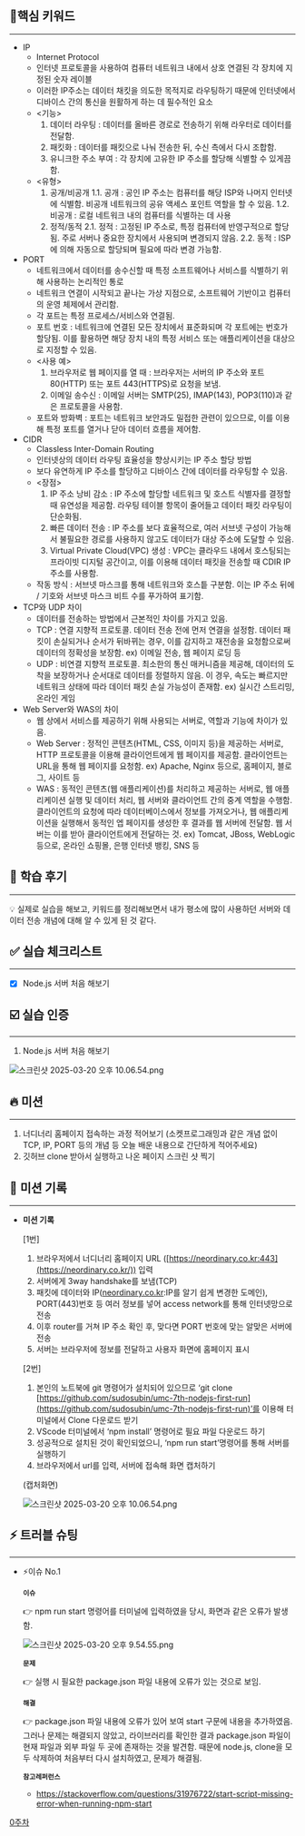 ## 🎯핵심 키워드

---

</aside>

- IP
    - Internet Protocol
    - 인터넷 프로토콜을 사용하여 컴퓨터 네트워크 내에서 상호 연결된 각 장치에 지정된 숫자 레이블
    - 이러한 IP주소는 데이터 채킷을 의도한 목적지로 라우팅하기 때문에 인터넷에서 디바이스 간의 통신을 원활하게 하는 데 필수적인 요소
    - <기능>
        1. 데이터 라우팅 : 데이터를 올바른 경로로 전송하기 위해 라우터로 데이터를 전달함.
        2. 패킷화 : 데이터를 패킷으로 나눠 전송한 뒤, 수신 측에서 다시 조합함.
        3. 유니크한 주소 부여 : 각 장치에 고유한 IP 주소를 할당해 식별할 수 있게끔 함.
    - <유형>
        1. 공개/비공개
        1.1. 공개 : 공인 IP 주소는 컴퓨터를 해당 ISP와 나머지 인터넷에 식별함. 비공개 네트워크의 공유 액세스 포인트 역할을 할 수 있음.
        1.2. 비공개 : 로컬 네트워크 내의 컴퓨터를 식별하는 데 사용
        2. 정적/동적
        2.1. 정적 : 고정된 IP 주소로, 특정 컴퓨터에 반영구적으로 할당됨. 주로 서버나 중요한 장치에서 사용되며 변경되지 않음.
        2.2. 동적 : ISP에 의해 자동으로 할당되며 필요에 따라 변경 가능함.
- PORT
    - 네트워크에서 데이터를 송수신할 때 특정 소프트웨어나 서비스를 식별하기 위해 사용하는 논리적인 통로
    - 네트워크 연결이 시작되고 끝나는 가상 지점으로, 소프트웨어 기반이고 컴퓨터의 운영 체제에서 관리함.
    - 각 포트는 특정 프로세스/서비스와 연결됨.
    - 포트 번호 : 네트워크에 연결된 모든 장치에서 표준화되며 각 포트에는 번호가 할당됨. 이를 활용하면 해당 장치 내의 특정 서비스 또는 애플리케이션을 대상으로 지정할 수 있음.
    - <사용 예>
        1. 브라우저로 웹 페이지를 열 때 : 브라우저는 서버의 IP 주소와 포트 80(HTTP) 또는 포트 443(HTTPS)로 요청을 보냄.
        2. 이메일 송수신 : 이메일 서버는 SMTP(25), IMAP(143), POP3(110)과 같은 프로토콜을 사용함.
    - 포트와 방화벽 : 포트는 네트워크 보안과도 밀접한 관련이 있으므로, 이를 이용해 특정 포트를 열거나 닫아 데이터 흐름을 제어함.
- CIDR
    - Classless Inter-Domain Routing
    - 인터넷상의 데이터 라우팅 효율성을 향상시키는 IP 주소 할당 방법
    - 보다 유연하게 IP 주소를 할당하고 디바이스 간에 데이터를 라우팅할 수 있음.
    - <장점>
        1. IP 주소 낭비 감소 : IP 주소에 할당할 네트워크 및 호스트 식별자를 결정할 때 유연성을 제공함. 라우팅 테이블 항목이 줄어들고 데이터 패킷 라우팅이 단순화됨.
        2. 빠른 데이터 전송 : IP 주소를 보다 효율적으로, 여러 서브넷 구성이 가능해서 불필요한 경로를 사용하지 않고도 데이터가 대상 주소에 도달할 수 있음.
        3. Virtual Private Cloud(VPC) 생성 : VPC는 클라우드 내에서 호스팅되는 프라이빗 디지털 공간이고, 이를 이용해 데이터 패킷을 전송할 때 CDIR IP 주소를 사용함.
    - 작동 방식 : 서브넷 마스크를 통해 네트워크와 호스틑 구분함. 이는 IP 주소 뒤에 / 기호와 서브넷 마스크 비트 수를 푸가하여 표기함.
- TCP와 UDP 차이
    - 데이터를 전송하는 방법에서 근본적인 차이를 가지고 있음.
    - TCP : 연결 지향적 프로토콜. 데이터 전송 전에 먼저 연결을 설정함. 데이터 패킷이 손실되거나 순서가 뒤바뀌는 경우, 이를 감지하고 재전송을 요청함으로써 데이터의 정확성을 보장함. ex) 이메일 전송, 웹 페이지 로딩 등
    - UDP : 비연결 지향적 프로토콜. 최소한의 통신 매커니즘을 제공해, 데이터의 도착을 보장하거나 순서대로 데이터를 정렬하지 않음. 이 경우, 속도는 빠르지만 네트워크 상태에 따라 데이터 패킷 손실 가능성이 존재함. ex) 실시간 스트리밍, 온라인 게임
- Web Server와 WAS의 차이
    - 웹 상에서 서비스를 제공하기 위해 사용되는 서버로, 역할과 기능에 차이가 있음.
    - Web Server : 정적인 콘텐츠(HTML, CSS, 이미지 등)을 제공하는 서버로, HTTP 프로토콜을 이용해 클라이언트에게 웹 페이지를 제공함. 클라이언트는 URL을 통해 웹 페이지를 요청함. ex) Apache, Nginx 등으로, 홈페이지, 블로그, 사이트 등
    - WAS : 동적인 콘텐츠(웹 애플리케이션)를 처리하고 제공하는 서버로, 웹 애플리케이션 실행 및 데이터 처리, 웹 서버와 클라이언트 간의 중계 역할을 수행함. 클라이언트의 요청에 따라 데이터베이스에서 정보를 가져오거나, 웹 애플리케이션을 실행해서 동적인 엡 페이지를 생성한 후 결과를 웹 서버에 전달함. 웹 서버는 이를 받아 클라이언트에게 전달하는 것. ex) Tomcat, JBoss, WebLogic 등으로, 온라인 쇼핑몰, 은행 인터넷 뱅킹, SNS 등

## 📢 학습 후기

---

<aside>
💡 실제로 실습을 해보고, 키워드를 정리해보면서 내가 평소에 많이 사용하던 서버와 데이터 전송 개념에 대해 알 수 있게 된 것 같다.

</aside>


## ✅ 실습 체크리스트

---

- [x]  Node.js 서버 처음 해보기

## ☑️ 실습 인증

---

1. Node.js 서버 처음 해보기

![스크린샷 2025-03-20 오후 10.06.54.png](Chapter%200%20%E1%84%89%E1%85%A5%E1%84%87%E1%85%A5%20%E1%84%8E%E1%85%A5%E1%84%8B%E1%85%B3%E1%86%B7%20%E1%84%92%E1%85%A2%E1%84%87%E1%85%A9%E1%84%80%E1%85%B5%201b7b57f4596b808e86c2dd32c0989966/%E1%84%89%E1%85%B3%E1%84%8F%E1%85%B3%E1%84%85%E1%85%B5%E1%86%AB%E1%84%89%E1%85%A3%E1%86%BA_2025-03-20_%E1%84%8B%E1%85%A9%E1%84%92%E1%85%AE_10.06.54.png)

## 🔥 미션

---

1. 너디너리 홈페이지 접속하는 과정 적어보기 (소켓프로그래밍과 같은 개념 없이 TCP, IP, PORT 등의 개념 등 오늘 배운 내용으로 간단하게 적어주세요)
2. 깃허브 clone 받아서 실행하고 나온 페이지 스크린 샷 찍기

## 💪 미션 기록

---

</aside>

- **미션 기록**
    
    [1번]
    
    1. 브라우저에서 너디너리 홈페이지 URL ([https://neordinary.co.kr:443](https://neordinary.co.kr/)) 입력
    2. 서버에게 3way handshake를 보냄(TCP)
    3. 패킷에 데이터와 IP([neordinary.co.kr](http://neordinary.co.kr/):IP를 알기 쉽게 변경한 도메인), PORT(443)번호 등 여러 정보를 넣어 access network를 통해 인터넷망으로 전송
    4. 이후 router를 거쳐 IP 주소 확인 후, 맞다면 PORT 번호에 맞는 알맞은 서버에 전송
    5. 서버는 브라우저에 정보를 전달하고 사용자 화면에 홈페이지 표시
    
    [2번]
    
    1. 본인의 노트북에 git 명령어가 설치되어 있으므로 ‘git clone [https://github.com/sudosubin/umc-7th-nodejs-first-run](https://github.com/sudosubin/umc-7th-nodejs-first-run)’를 이용해 터미널에서 Clone 다운로드 받기
    2. VScode 터미널에서 ‘npm install’ 명령어로 필요 파일 다운로드 하기
    3. 성공적으로 설치된 것이 확인되었으니, ‘npm run start’명령어를 통해 서버를 실행하기
    4. 브라우저에서 url를 입력, 서버에 접속해 화면 캡처하기
    
    (캡처화면)
    
    ![스크린샷 2025-03-20 오후 10.06.54.png](Chapter%200%20%E1%84%89%E1%85%A5%E1%84%87%E1%85%A5%20%E1%84%8E%E1%85%A5%E1%84%8B%E1%85%B3%E1%86%B7%20%E1%84%92%E1%85%A2%E1%84%87%E1%85%A9%E1%84%80%E1%85%B5%201b7b57f4596b808e86c2dd32c0989966/%E1%84%89%E1%85%B3%E1%84%8F%E1%85%B3%E1%84%85%E1%85%B5%E1%86%AB%E1%84%89%E1%85%A3%E1%86%BA_2025-03-20_%E1%84%8B%E1%85%A9%E1%84%92%E1%85%AE_10.06.54%201.png)
    

## ⚡ 트러블 슈팅

---

</aside>

- ⚡이슈 No.1
    
    **`이슈`**
    
    👉 npm run start 명령어를 터미널에 입력하였을 당시, 화면과 같은 오류가 발생함.
    
    ![스크린샷 2025-03-20 오후 9.54.55.png](Chapter%200%20%E1%84%89%E1%85%A5%E1%84%87%E1%85%A5%20%E1%84%8E%E1%85%A5%E1%84%8B%E1%85%B3%E1%86%B7%20%E1%84%92%E1%85%A2%E1%84%87%E1%85%A9%E1%84%80%E1%85%B5%201b7b57f4596b808e86c2dd32c0989966/%E1%84%89%E1%85%B3%E1%84%8F%E1%85%B3%E1%84%85%E1%85%B5%E1%86%AB%E1%84%89%E1%85%A3%E1%86%BA_2025-03-20_%E1%84%8B%E1%85%A9%E1%84%92%E1%85%AE_9.54.55.png)
    
    **`문제`**
    
    👉 실행 시 필요한 package.json 파일 내용에 오류가 있는 것으로 보임.
    
    **`해결`**
    
    👉  package.json 파일 내용에 오류가 있어 보여 start 구문에 내용을 추가하였음. 그러나 문제는 해결되지 않았고, 라이브러리를 확인한 결과 package.json 파일이 현재 파일과 외부 파일 두 곳에 존재하는 것을 발견함. 때문에 node.js, clone을 모두 삭제하여 처음부터 다시 설치하였고, 문제가 해결됨.
    
    **`참고레퍼런스`**
    
    - https://stackoverflow.com/questions/31976722/start-script-missing-error-when-running-npm-start

[0주차](Chapter%200%20%E1%84%89%E1%85%A5%E1%84%87%E1%85%A5%20%E1%84%8E%E1%85%A5%E1%84%8B%E1%85%B3%E1%86%B7%20%E1%84%92%E1%85%A2%E1%84%87%E1%85%A9%E1%84%80%E1%85%B5%201b7b57f4596b808e86c2dd32c0989966/0%E1%84%8C%E1%85%AE%E1%84%8E%E1%85%A1%201b7b57f4596b81d18186e901eb593e29.csv)